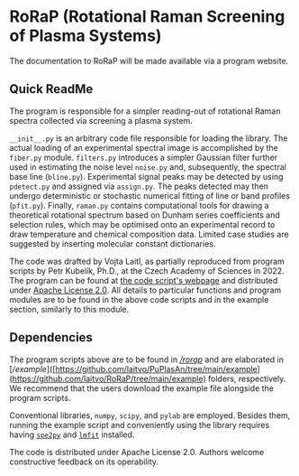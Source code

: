# RoRaP (**Ro**tational **Ra**man Screening of **P**lasma Systems)
The documentation to RoRaP will be made available via a program website.

## Quick ReadMe
The program is responsible for a simpler reading-out of rotational Raman spectra collected via screening a plasma system. 

`__init__.py` is an arbitrary code file responsible for loading the library. The actual loading of an experimental spectral image is accomplished by the `fiber.py` module.
`filters.py` introduces a simpler Gaussian filter further used in estimating the noise level `noise.py` and, subsequently, the spectral base line (`bline.py`). Experimental signal peaks may be detected by using `pdetect.py` and assigned via `assign.py`. The peaks detected may then undergo deterministic or stochastic numerical fitting of line or band profiles (`pfit.py`). Finally, `raman.py` contains computational tools for drawing a theoretical rotational spectrum based on Dunham series coefficients and selection rules, which may be optimised onto an experimental record to draw temperature and chemical composition data. Limited case studies are suggested by inserting molecular constant dictionaries.

The code was drafted by Vojta Laitl, as partially reproduced from program scripts by Petr Kubelík, Ph.D., at the Czech Academy of Sciences in 2022. The program can be found at [the code script's webpage](https://raw.githack.com/laitvo/PuPlasAn/main/docs/build/html/index.html) and distributed under [Apache License 2.0](https://github.com/laitvo/PuPlasAn/blob/main/LICENSE). All details to particular functions and program modules are to be found in the above code scripts and in the example section, similarly to this module.

## Dependencies
The program scripts above are to be found in [*/rorap*]([https://github.com/laitvo/PuPlasAn/tree/main/puplasan](https://github.com/laitvo/RoRaP/tree/main/rorap)) and are elaborated in [*/example*]([https://github.com/laitvo/PuPlasAn/tree/main/example](https://github.com/laitvo/RoRaP/tree/main/example) folders, respectively. We recommend that the users download the example file alongside the program scripts.

Conventional libraries, `numpy`, `scipy`, and `pylab` are employed. Besides them, running the example script and conveniently using the library requires having [`spe2py`](https://pypi.org/project/spe2py/) and [`lmfit`](https://pypi.org/project/lmfit/) installed.

The code is distributed under Apache License 2.0. Authors welcome constructive feedback on its operability.
